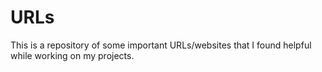 # URLs
This is a repository of some important URLs/websites that I found helpful while working on my projects. 

